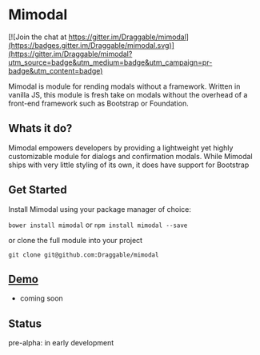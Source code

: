 # Mimodal

[![Join the chat at https://gitter.im/Draggable/mimodal](https://badges.gitter.im/Draggable/mimodal.svg)](https://gitter.im/Draggable/mimodal?utm_source=badge&utm_medium=badge&utm_campaign=pr-badge&utm_content=badge)

Mimodal is module for rending modals without a framework. Written in vanilla JS, this module is fresh take on modals without the overhead of a front-end framework such as Bootstrap or Foundation.

## Whats it do?
Mimodal empowers developers by providing a lightweight yet highly customizable module for dialogs and confirmation modals. While Mimodal ships with very little styling of its own, it does have support for Bootstrap

## Get Started
Install Mimodal using your package manager of choice:

`bower install mimodal` or `npm install mimodal --save`

or clone the full module into your project

`git clone git@github.com:Draggable/mimodal`

## [Demo](#)
- coming soon


## Status
pre-alpha: in early development
